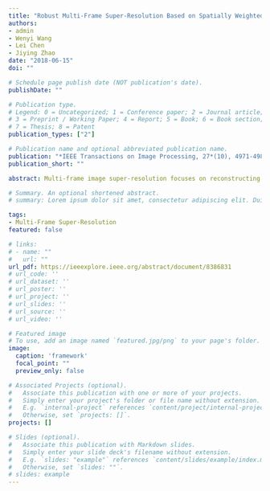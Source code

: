 ```yaml
---
title: "Robust Multi-Frame Super-Resolution Based on Spatially Weighted Half-Quadratic Estimation and Adaptive BTV Regularization"
authors:
- admin
- Wenyi Wang
- Lei Chen
- Jiying Zhao
date: "2018-06-15"
doi: ""

# Schedule page publish date (NOT publication's date).
publishDate: ""

# Publication type.
# Legend: 0 = Uncategorized; 1 = Conference paper; 2 = Journal article;
# 3 = Preprint / Working Paper; 4 = Report; 5 = Book; 6 = Book section;
# 7 = Thesis; 8 = Patent
publication_types: ["2"]

# Publication name and optional abbreviated publication name.
publication: "*IEEE Transactions on Image Processing, 27*(10), 4971-4986"
publication_short: ""

abstract: Multi-frame image super-resolution focuses on reconstructing a high-resolution image from a set of low-resolution images with high similarity. Combining image prior knowledge with fidelity model, the Bayesian-based methods have been considered as an effective technique in super-resolution. The minimization function derived from maximum a posteriori probability (MAP) is composed of a fidelity term and a regularization term. In this paper, based on the MAP estimation, we propose a novel initialization method for super-resolution imaging. For the fidelity term in our proposed method, the half-quadratic estimation is used to choose error norm adaptively instead of using fixed L 2 norms. Besides, a spatial weight matrix is used as a confidence map to scale the estimation result. For the regularization term, we propose a novel regularization method based on adaptive bilateral total variation (ABTV). Both the fidelity term and the ABTV regularization guarantee the robustness of our framework. The fidelity term is mainly responsible for dealing with misregistration, blur, and other kinds of large errors, while the ABTV regularization aims at edge preservation and noise removal. The proposed scheme is tested on both synthetic data and real data. The experimental results illustrate the superiority of our proposed method in terms of edge preservation and noise removal over the state-of-the-art algorithms.

# Summary. An optional shortened abstract.
# summary: Lorem ipsum dolor sit amet, consectetur adipiscing elit. Duis posuere tellus ac convallis placerat. Proin tincidunt magna sed ex sollicitudin condimentum.

tags:
- Multi-Frame Super-Resolution
featured: false

# links:
# - name: ""
#   url: ""
url_pdf: https://ieeexplore.ieee.org/abstract/document/8386831
# url_code: ''
# url_dataset: ''
# url_poster: ''
# url_project: ''
# url_slides: ''
# url_source: ''
# url_video: ''

# Featured image
# To use, add an image named `featured.jpg/png` to your page's folder. 
image:
  caption: 'framework'
  focal_point: ""
  preview_only: false

# Associated Projects (optional).
#   Associate this publication with one or more of your projects.
#   Simply enter your project's folder or file name without extension.
#   E.g. `internal-project` references `content/project/internal-project/index.md`.
#   Otherwise, set `projects: []`.
projects: []

# Slides (optional).
#   Associate this publication with Markdown slides.
#   Simply enter your slide deck's filename without extension.
#   E.g. `slides: "example"` references `content/slides/example/index.md`.
#   Otherwise, set `slides: ""`.
# slides: example
---
```


<!-- {{% alert note %}}
Click the *Cite* button above to demo the feature to enable visitors to import publication metadata into their reference management software.
{{% /alert %}}

{{% alert note %}}
Click the *Slides* button above to demo Academic's Markdown slides feature.
{{% /alert %}} -->

<!-- Supplementary notes can be added here, including [code and math](https://sourcethemes.com/academic/docs/writing-markdown-latex/). -->
